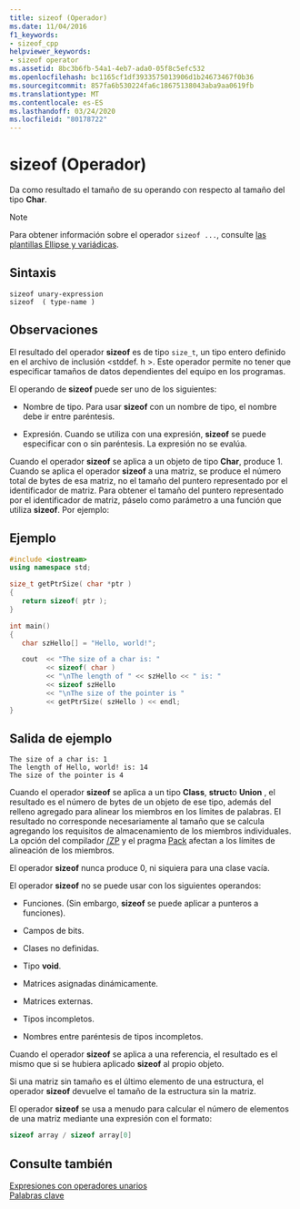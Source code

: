 ```yaml
---
title: sizeof (Operador)
ms.date: 11/04/2016
f1_keywords:
- sizeof_cpp
helpviewer_keywords:
- sizeof operator
ms.assetid: 8bc3b6fb-54a1-4eb7-ada0-05f8c5efc532
ms.openlocfilehash: bc1165cf1df3933575013906d1b24673467f0b36
ms.sourcegitcommit: 857fa6b530224fa6c18675138043aba9aa0619fb
ms.translationtype: MT
ms.contentlocale: es-ES
ms.lasthandoff: 03/24/2020
ms.locfileid: "80178722"
---
```

# <a name="sizeof-operator"></a>sizeof (Operador)

Da como resultado el tamaño de su operando con respecto al tamaño del tipo **Char**.

> [!NOTE]
>  Para obtener información sobre el operador `sizeof ...`, consulte [las plantillas Ellipse y variádicas](../cpp/ellipses-and-variadic-templates.md).

## <a name="syntax"></a>Sintaxis

```
sizeof unary-expression
sizeof  ( type-name )
```

## <a name="remarks"></a>Observaciones

El resultado del operador **sizeof** es de tipo `size_t`, un tipo entero definido en el archivo de inclusión \<stddef. h >. Este operador permite no tener que especificar tamaños de datos dependientes del equipo en los programas.

El operando de **sizeof** puede ser uno de los siguientes:

- Nombre de tipo. Para usar **sizeof** con un nombre de tipo, el nombre debe ir entre paréntesis.

- Expresión. Cuando se utiliza con una expresión, **sizeof** se puede especificar con o sin paréntesis. La expresión no se evalúa.

Cuando el operador **sizeof** se aplica a un objeto de tipo **Char**, produce 1. Cuando se aplica el operador **sizeof** a una matriz, se produce el número total de bytes de esa matriz, no el tamaño del puntero representado por el identificador de matriz. Para obtener el tamaño del puntero representado por el identificador de matriz, páselo como parámetro a una función que utiliza **sizeof**. Por ejemplo:

## <a name="example"></a>Ejemplo

```cpp
#include <iostream>
using namespace std;

size_t getPtrSize( char *ptr )
{
   return sizeof( ptr );
}

int main()
{
   char szHello[] = "Hello, world!";

   cout  << "The size of a char is: "
         << sizeof( char )
         << "\nThe length of " << szHello << " is: "
         << sizeof szHello
         << "\nThe size of the pointer is "
         << getPtrSize( szHello ) << endl;
}
```

## <a name="sample-output"></a>Salida de ejemplo

```Output
The size of a char is: 1
The length of Hello, world! is: 14
The size of the pointer is 4
```

Cuando el operador **sizeof** se aplica a un tipo **Class**, **struct**o **Union** , el resultado es el número de bytes de un objeto de ese tipo, además del relleno agregado para alinear los miembros en los límites de palabras. El resultado no corresponde necesariamente al tamaño que se calcula agregando los requisitos de almacenamiento de los miembros individuales. La opción del compilador [/ZP](../build/reference/zp-struct-member-alignment.md) y el pragma [Pack](../preprocessor/pack.md) afectan a los límites de alineación de los miembros.

El operador **sizeof** nunca produce 0, ni siquiera para una clase vacía.

El operador **sizeof** no se puede usar con los siguientes operandos:

- Funciones. (Sin embargo, **sizeof** se puede aplicar a punteros a funciones).

- Campos de bits.

- Clases no definidas.

- Tipo **void**.

- Matrices asignadas dinámicamente.

- Matrices externas.

- Tipos incompletos.

- Nombres entre paréntesis de tipos incompletos.

Cuando el operador **sizeof** se aplica a una referencia, el resultado es el mismo que si se hubiera aplicado **sizeof** al propio objeto.

Si una matriz sin tamaño es el último elemento de una estructura, el operador **sizeof** devuelve el tamaño de la estructura sin la matriz.

El operador **sizeof** se usa a menudo para calcular el número de elementos de una matriz mediante una expresión con el formato:

```cpp
sizeof array / sizeof array[0]
```

## <a name="see-also"></a>Consulte también

[Expresiones con operadores unarios](../cpp/expressions-with-unary-operators.md)<br/>
[Palabras clave](../cpp/keywords-cpp.md)
